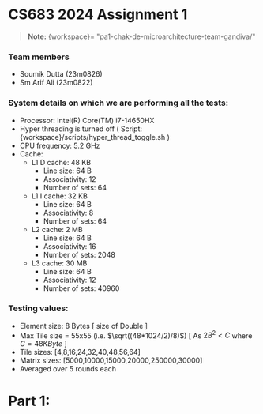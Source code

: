 # CS683 2024 Assignment 1
> **Note:** {workspace}= "pa1-chak-de-microarchitecture-team-gandiva/"

### Team members
* Soumik Dutta (23m0826)
* Sm Arif Ali (23m0822)

### System details on which we are performing all the tests:

* Processor: Intel(R) Core(TM) i7-14650HX
* Hyper threading is turned off ( Script: {workspace}/scripts/hyper_thread_toggle.sh )
*  CPU frequency: 5.2 GHz
* Cache:
    * L1 D cache: 48 KB
        * Line size: 64 B
        * Associativity: 12
        * Number of sets: 64
    * L1 I cache: 32 KB
        * Line size: 64 B
        * Associativity: 8
        * Number of sets: 64
    * L2 cache: 2 MB
        * Line size: 64 B
        * Associativity: 16
        * Number of sets: 2048
    * L3 cache: 30 MB
        * Line size: 64 B
        * Associativity: 12
        * Number of sets: 40960


### Testing values:
 * Element size: 8 Bytes [ size of Double ] 
 * Max Tile size = 55x55 (i.e. $\sqrt((48*1024/2)/8)$) [ As $2B^2<C$ where $C= 48 KByte$ ] 
 * Tile sizes: [4,8,16,24,32,40,48,56,64]
 * Matrix sizes: [5000,10000,15000,20000,250000,30000]
 * Averaged over 5 rounds each

# Part 1:


 